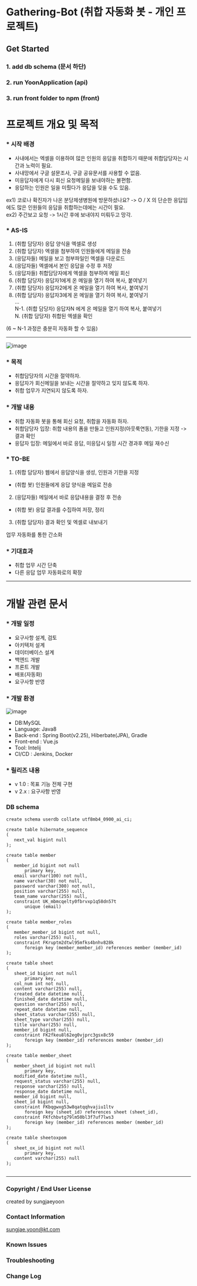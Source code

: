 # Gathering-Bot (취합 자동화 봇 - 개인 프로젝트)

## Get Started

### 1. add db schema (문서 하단)
### 2. run YoonApplication (api)
### 3. run front folder to npm (front)


# 프로젝트 개요 및 목적

### * 시작 배경
 - 사내에서는 엑셀을 이용하여 많은 인원의 응답을 취합하기 때문에 취합담당자는 시간과 노력이 필요.    
 - 사내망에서 구글 설문조사, 구글 공유문서를 사용할 수 없음.  
 - 미응답자에게 다시 회신 요청메일을 보내야하는 불편함.
 - 응답하는 인원은 일을 미뤘다가 응답을 잊을 수도 있음.
 
  ex1) 코로나 확진자가 나온 분당제생병원에 방문하셨나요? -> O / X 의 단순한 응답임에도 많은 인원들의 응답을 취합하는데에는 시간이 필요.  
  ex2) 주간보고 요청 -> 1시간 후에 보내야지 미뤄두고 망각.
  
  
### * AS-IS 
   1. (취합 담당자) 응답 양식을 엑셀로 생성  
   2. (취합 담당자) 엑셀을 첨부하여 인원들에게 메일을 전송  
   3. (응답자들) 메일을 보고 첨부파일인 엑셀을 다운로드  
   4. (응답자들) 엑셀에서 본인 응답을 수정 후 저장  
   5. (응답자들) 취합담당자에게 엑셀을 첨부하여 메일 회신  
   6. (취합 담당자) 응답자1에게 온 메일을 열기 하여 복사, 붙여넣기  
   7. (취합 담당자) 응답자2에게 온 메일을 열기 하여 복사, 붙여넣기  
   8. (취합 담당자) 응답자3에게 온 메일을 열기 하여 복사, 붙여넣기  
                         ...  
N-1. (취합 담당자) 응답자N 에게 온 메일을 열기 하여 복사, 붙여넣기  
N. (취합 담당자) 취합된 엑셀을 확인
    
  (6 ~ N-1 과정은 충분히 자동화 할 수 있음)
  
---
![image](https://user-images.githubusercontent.com/61338764/85302978-da865000-b4e4-11ea-9b08-47dccacb6347.png)

### * 목적
 - 취합담당자의 시간을 절약하자.
 - 응답자가 회신메일을 보내는 시간을 절약하고 잊지 않도록 하자.
 - 취합 업무가 지연되지 않도록 하자.

### * 개발 내용
 - 취합 자동화 봇을 통해 회신 요청, 취합을 자동화 하자.
 - 취합담당자 입장: 취합 내용의 폼을 만들고 인원지정(아웃룩연동), 기한을 지정 -> 결과 확인
 - 응답자 입장: 메일에서 바로 응답, 미응답시 일정 시간 경과후 메일 재수신

### * TO-BE
 1. (취합 담당자) 웹에서 응답양식을 생성, 인원과 기한을 지정
 -  (취합 봇) 인원들에게 응답 양식을 메일로 전송
 2. (응답자들) 메일에서 바로 응답내용을 결정 후 전송
 -  (취합 봇) 응답 결과를 수집하여 저장, 정리
 3. (취합 담당자) 결과 확인 및 엑셀로 내보내기
 
 업무 자동화를 통한 간소화

### * 기대효과
- 취합 업무 시간 단축
- 다른 응답 업무 자동화로의 확장

---

# 개발 관련 문서

### * 개발 일정
 - 요구사항 설계, 검토
 - 아키텍처 설계
 - 데이터베이스 설계
 - 백엔드 개발
 - 프론트 개발
 - 배포(자동화)
 - 요구사항 반영

### * 개발 환경

![image](https://user-images.githubusercontent.com/61338764/85302929-c3476280-b4e4-11ea-9403-0f4e10bac303.png)


 - DB:MySQL
 - Language: Java8
 - Back-end : Spring Boot(v2.25), Hiberbate(JPA),  Gradle
 - Front-end : Vue.js
 - Tool: Intelij
 - CI/CD : Jenkins, Docker

### * 릴리즈 내용
 - v 1.0 : 목표 기능 전체 구현
 - v 2.x : 요구사항 반영
 
 ### DB schema
 
 ```mysql
 create schema userdb collate utf8mb4_0900_ai_ci;

create table hibernate_sequence
(
	next_val bigint null
);

create table member
(
	member_id bigint not null
		primary key,
	email varchar(100) not null,
	name varchar(30) not null,
	password varchar(300) not null,
	position varchar(255) null,
	team_name varchar(255) null,
	constraint UK_mbmcqelty0fbrvxp1q58dn57t
		unique (email)
);

create table member_roles
(
	member_member_id bigint not null,
	roles varchar(255) null,
	constraint FKruptm2dtwl95mfks4bnhv828k
		foreign key (member_member_id) references member (member_id)
);

create table sheet
(
	sheet_id bigint not null
		primary key,
	col_num int not null,
	content varchar(255) null,
	created_date datetime null,
	finished_date datetime null,
	question varchar(255) null,
	repeat_date datetime null,
	sheet_status varchar(255) null,
	sheet_type varchar(255) null,
	title varchar(255) null,
	member_id bigint null,
	constraint FK2fkeu8l62eg0vjprc3gsx8c59
		foreign key (member_id) references member (member_id)
);

create table member_sheet
(
	member_sheet_id bigint not null
		primary key,
	modified_date datetime null,
	request_status varchar(255) null,
	response varchar(255) null,
	response_date datetime null,
	member_id bigint null,
	sheet_id bigint null,
	constraint FKbqgwxg53w8qatqqhvajiu1ltv
		foreign key (sheet_id) references sheet (sheet_id),
	constraint FKfchbvtg79lm50bl3f7uf7lws3
		foreign key (member_id) references member (member_id)
);

create table sheetoxpom
(
	sheet_ox_id bigint not null
		primary key,
	content varchar(255) null
);


 ```

---

### Copyright / End User License
 created by sungjaeyoon  
 
### Contact Information

 sungjae.yoon@kt.com  

### Known Issues

### Troubleshooting

### Change Log


